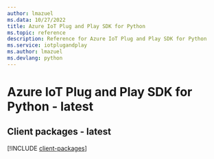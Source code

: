 ```yaml
---
author: lmazuel
ms.data: 10/27/2022
title: Azure IoT Plug and Play SDK for Python
ms.topic: reference
description: Reference for Azure IoT Plug and Play SDK for Python
ms.service: iotplugandplay
ms.author: lmazuel
ms.devlang: python
---
```

# Azure IoT Plug and Play SDK for Python - latest

## Client packages - latest
[!INCLUDE [client-packages](iot-plug-and-play-client-index.md)]